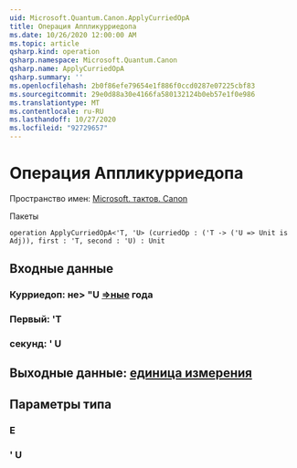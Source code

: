 ```yaml
---
uid: Microsoft.Quantum.Canon.ApplyCurriedOpA
title: Операция Аппликурриедопа
ms.date: 10/26/2020 12:00:00 AM
ms.topic: article
qsharp.kind: operation
qsharp.namespace: Microsoft.Quantum.Canon
qsharp.name: ApplyCurriedOpA
qsharp.summary: ''
ms.openlocfilehash: 2b0f86efe79654e1f886f0ccd0287e07225cbf83
ms.sourcegitcommit: 29e0d88a30e4166fa580132124b0eb57e1f0e986
ms.translationtype: MT
ms.contentlocale: ru-RU
ms.lasthandoff: 10/27/2020
ms.locfileid: "92729657"
---
```

# <a name="applycurriedopa-operation"></a>Операция Аппликурриедопа

Пространство имен: [Microsoft. тактов. Canon](xref:Microsoft.Quantum.Canon)

Пакеты [](https://nuget.org/packages/)




```qsharp
operation ApplyCurriedOpA<'T, 'U> (curriedOp : ('T -> ('U => Unit is Adj)), first : 'T, second : 'U) : Unit
```


## <a name="input"></a>Входные данные

### <a name="curriedop--t---u--unit-adj"></a>Курриедоп: не> "U [=>ные](xref:microsoft.quantum.lang-ref.unit) года




### <a name="first--t"></a>Первый: 'T




### <a name="second--u"></a>секунд: ' U





## <a name="output--unit"></a>Выходные данные: [единица измерения](xref:microsoft.quantum.lang-ref.unit)



## <a name="type-parameters"></a>Параметры типа

### <a name="t"></a>Е


### <a name="u"></a>' U

